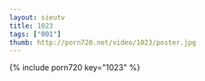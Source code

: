 ```yaml
--- 
layout: sieutv
title: 1023
tags: ["001"]
thumb: http://porn720.net/video/1023/poster.jpg
---
```

{% include porn720 key="1023" %} 
